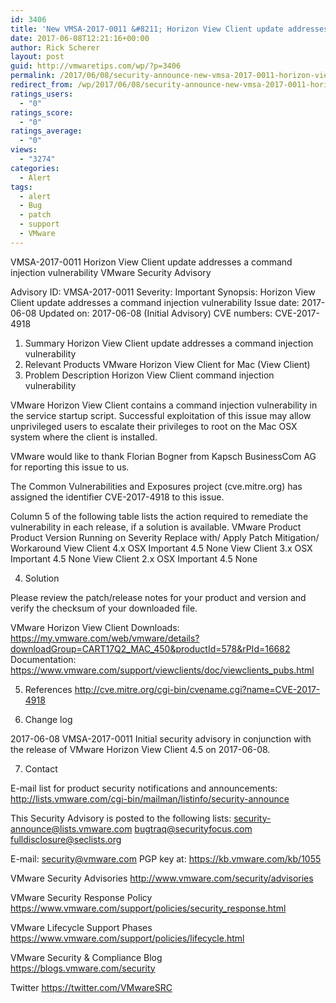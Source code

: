 ```yaml
---
id: 3406
title: 'New VMSA-2017-0011 &#8211; Horizon View Client update addresses a command injection vulnerability'
date: 2017-06-08T12:21:16+00:00
author: Rick Scherer
layout: post
guid: http://vmwaretips.com/wp/?p=3406
permalink: /2017/06/08/security-announce-new-vmsa-2017-0011-horizon-view-client-update-addresses-a-command-injection-vulnerability/
redirect_from: /wp/2017/06/08/security-announce-new-vmsa-2017-0011-horizon-view-client-update-addresses-a-command-injection-vulnerability/
ratings_users:
  - "0"
ratings_score:
  - "0"
ratings_average:
  - "0"
views:
  - "3274"
categories:
  - Alert
tags:
  - alert
  - Bug
  - patch
  - support
  - VMware
---
```

VMSA-2017-0011
Horizon View Client update addresses a command injection vulnerability
VMware Security Advisory

Advisory ID:	VMSA-2017-0011
Severity:	Important
Synopsis:	Horizon View Client update addresses a command injection vulnerability
Issue date:	2017-06-08
Updated on:	2017-06-08 (Initial Advisory)
CVE numbers:	CVE-2017-4918

1. Summary
Horizon View Client update addresses a command injection vulnerability
2. Relevant Products
VMware Horizon View Client for Mac (View Client)
3. Problem Description
Horizon View Client command injection vulnerability

VMware Horizon View Client contains a command injection vulnerability in the service startup script. Successful exploitation of this issue may allow unprivileged users to escalate their privileges to root on the Mac OSX system where the client is installed.   

VMware would like to thank Florian Bogner from Kapsch BusinessCom AG for reporting this issue to us.   

The Common Vulnerabilities and Exposures project (cve.mitre.org) has assigned the identifier CVE-2017-4918 to this issue.

Column 5 of the following table lists the action required to remediate the vulnerability in each release, if a solution is available.
VMware Product
Product Version
Running on
Severity
Replace with/ Apply Patch
Mitigation/ Workaround
View Client	4.x	OSX	Important	4.5	None
View Client	3.x	OSX	Important	4.5	None
View Client	2.x	OSX	Important	4.5	None

4. Solution

Please review the patch/release notes for your product and version and verify the checksum of your downloaded file.

VMware Horizon View Client
Downloads:
https://my.vmware.com/web/vmware/details?downloadGroup=CART17Q2_MAC_450&productId=578&rPId=16682
Documentation:
https://www.vmware.com/support/viewclients/doc/viewclients_pubs.html


5. References
http://cve.mitre.org/cgi-bin/cvename.cgi?name=CVE-2017-4918

6. Change log

2017-06-08 VMSA-2017-0011 Initial security advisory in conjunction with the release of VMware Horizon View Client 4.5 on 2017-06-08.

7. Contact

E-mail list for product security notifications and announcements:
http://lists.vmware.com/cgi-bin/mailman/listinfo/security-announce

This Security Advisory is posted to the following lists:
security-announce@lists.vmware.com
bugtraq@securityfocus.com
fulldisclosure@seclists.org

E-mail: security@vmware.com
PGP key at:
https://kb.vmware.com/kb/1055

VMware Security Advisories
http://www.vmware.com/security/advisories

VMware Security Response Policy
https://www.vmware.com/support/policies/security_response.html

VMware Lifecycle Support Phases
https://www.vmware.com/support/policies/lifecycle.html

VMware Security & Compliance Blog  
https://blogs.vmware.com/security

Twitter
https://twitter.com/VMwareSRC
